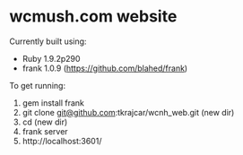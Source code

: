 # wcmush.com website

Currently built using:

- Ruby 1.9.2p290
- frank 1.0.9 (https://github.com/blahed/frank)

To get running:

1. gem install frank
2. git clone git@github.com:tkrajcar/wcnh_web.git (new dir)
3. cd (new dir)
4. frank server
5. http://localhost:3601/
